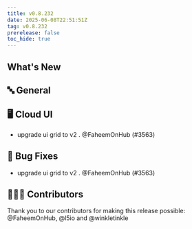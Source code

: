 ```yaml
---
title: v0.8.232
date: 2025-06-08T22:51:51Z
tag: v0.8.232
prerelease: false
toc_hide: true
---
```


## What's New
## 🔤 General
## 🖥 Cloud UI

- upgrade ui grid to v2 . @FaheemOnHub (#3563)

## 🐛 Bug Fixes

- upgrade ui grid to v2 . @FaheemOnHub (#3563)

## 👨🏽‍💻 Contributors

Thank you to our contributors for making this release possible:
@FaheemOnHub, @l5io and @winkletinkle

